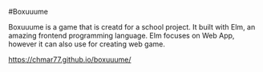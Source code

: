 #Boxuuume

Boxuuume is a game that is creatd for a school project. It built with Elm, an amazing frontend programming language. Elm focuses on Web App, however it can also use for creating web game.

https://chmar77.github.io/boxuuume/
